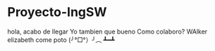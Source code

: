 # Proyecto-IngSW

hola, acabo de llegar
Yo tambien
que bueno
Como colaboro?
WAlker
elizabeth come poto
(╯°□°）╯︵ ┻━┻
